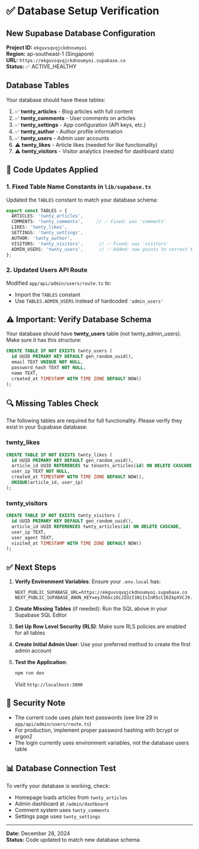 # ✅ Database Setup Verification

## New Supabase Database Configuration

**Project ID:** `ekguvsqvqjckdnoumyoi`  
**Region:** ap-southeast-1 (Singapore)  
**URL:** `https://ekguvsqvqjckdnoumyoi.supabase.co`  
**Status:** ✅ ACTIVE_HEALTHY

## Database Tables

Your database should have these tables:

1. ✅ **twnty_articles** - Blog articles with full content
2. ✅ **twnty_comments** - User comments on articles  
3. ✅ **twnty_settings** - App configuration (API keys, etc.)
4. ✅ **twnty_author** - Author profile information
5. ✅ **twnty_users** - Admin user accounts
6. ⚠️ **twnty_likes** - Article likes (needed for like functionality)
7. ⚠️ **twnty_visitors** - Visitor analytics (needed for dashboard stats)

## 🔧 Code Updates Applied

### 1. Fixed Table Name Constants in `lib/supabase.ts`

Updated the `TABLES` constant to match your database schema:

```typescript
export const TABLES = {
  ARTICLES: 'twnty_articles',
  COMMENTS: 'twnty_comments',     // ✅ Fixed: was 'comments'
  LIKES: 'twnty_likes',
  SETTINGS: 'twnty_settings',
  AUTHOR: 'twnty_author',
  VISITORS: 'twnty_visitors',      // ✅ Fixed: was 'visitors'
  ADMIN_USERS: 'twnty_users',      // ✅ Added: now points to correct table
};
```

### 2. Updated Users API Route

Modified `app/api/admin/users/route.ts` to:
- Import the `TABLES` constant
- Use `TABLES.ADMIN_USERS` instead of hardcoded `'admin_users'`

## ⚠️ Important: Verify Database Schema

Your database should have **twnty_users** table (not twnty_admin_users). Make sure it has this structure:

```sql
CREATE TABLE IF NOT EXISTS twnty_users (
  id UUID PRIMARY KEY DEFAULT gen_random_uuid(),
  email TEXT UNIQUE NOT NULL,
  password_hash TEXT NOT NULL,
  name TEXT,
  created_at TIMESTAMP WITH TIME ZONE DEFAULT NOW()
);
```

## 🔍 Missing Tables Check

The following tables are required for full functionality. Please verify they exist in your Supabase database:

### twnty_likes
```sql
CREATE TABLE IF NOT EXISTS twnty_likes (
  id UUID PRIMARY KEY DEFAULT gen_random_uuid(),
  article_id UUID REFERENCES tw tenants_articles(id) ON DELETE CASCADE,
  user_ip TEXT NOT NULL,
  created_at TIMESTAMP WITH TIME ZONE DEFAULT NOW(),
  UNIQUE(article_id, user_ip)
);
```

### twnty_visitors
```sql
CREATE TABLE IF NOT EXISTS twnty_visitors (
  id UUID PRIMARY KEY DEFAULT gen_random_uuid(),
  article_id UUID REFERENCES twnty_articles(id) ON DELETE CASCADE,
  user_ip TEXT,
  user_agent TEXT,
  visited_at TIMESTAMP WITH TIME ZONE DEFAULT NOW()
);
```

## ✅ Next Steps

1. **Verify Environment Variables**: Ensure your `.env.local` has:
   ```env
   NEXT_PUBLIC_SUPABASE_URL=https://ekguvsqvqjckdnoumyoi.supabase.co
   NEXT_PUBLIC_SUPABASE_ANON_KEY=eyJhbGciOiJIUzI1NiIsInR5cCI6IkpXVCJ9...
   ```

2. **Create Missing Tables** (if needed): Run the SQL above in your Supabase SQL Editor

3. **Set Up Row Level Security (RLS)**: Make sure RLS policies are enabled for all tables

4. **Create Initial Admin User**: Use your preferred method to create the first admin account

5. **Test the Application**: 
   ```bash
   npm run dev
   ```
   Visit `http://localhost:3000`

## 🔐 Security Note

- The current code uses plain text passwords (see line 29 in `app/api/admin/users/route.ts`)
- For production, implement proper password hashing with bcrypt or argon2
- The login currently uses environment variables, not the database users table

## 📊 Database Connection Test

To verify your database is working, check:
- Homepage loads articles from `twnty_articles`
- Admin dashboard at `/admin/dashboard`
- Comment system uses `twnty_comments`
- Settings page uses `twnty_settings`

---

**Date:** December 28, 2024  
**Status:** Code updated to match new database schema



